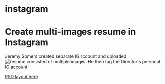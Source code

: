 # instagram

# Create multi-images resume in Instagram

Jeremy Somers created separate IG account and uploaded ![resume consisted of multiple images](../assets/images/jeremy-somers-ig.jpeg).
He then tag the Director's personal IG account.

[PSD layout here](../assets/psd/instagram-template-jeremy-somers.psd)



